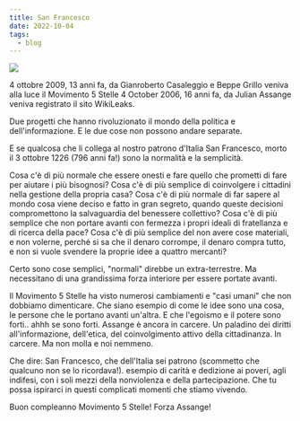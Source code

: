 ```yaml
---
title: San Francesco
date: 2022-10-04
tags:
  - blog
---
```


![](../../assets/blog/buon%20cumple.jpg)

4 ottobre 2009, 13 anni fa, da Gianroberto Casaleggio e Beppe Grillo veniva alla luce il Movimento 5 Stelle
4 October 2006, 16 anni fa, da Julian Assange veniva registrato  il sito WikiLeaks.

Due progetti che hanno rivoluzionato il mondo della politica e dell'informazione.
E le due cose non possono andare separate.

E se qualcosa che li collega al nostro patrono d'Italia San Francesco, morto il 3 ottobre 1226 (796 anni fa!) sono la normalità e la semplicità.

Cosa c'è di più normale che essere onesti e fare quello che prometti di fare per aiutare i più bisognosi?
Cosa c'è di più semplice di coinvolgere i cittadini nella gestione della propria casa?
Cosa c'è di più normale di far sapere al mondo cosa viene deciso e fatto in gran segreto, quando queste decisioni compromettono la salvaguardia del benessere collettivo?
Cosa c'è di più semplice che non portare avanti con fermezza i propri ideali di fratellanza e di ricerca della pace?
Cosa c'è di più semplice del non avere cose materiali, e non volerne, perché si sa che il denaro corrompe, il denaro compra tutto, e non si vuole svendere la proprie idee a quattro mercanti?

Certo sono cose semplici, "normali" direbbe un extra-terrestre. Ma necessitano di una grandissima forza interiore per essere portate avanti.

Il Movimento 5 Stelle ha visto numerosi cambiamenti e "casi umani" che non dobbiamo dimenticare. Che siano esempio di come le idee sono una cosa, le persone che le portano avanti un'altra. E che l'egoismo e il potere sono forti.. ahhh se sono forti.
Assange è ancora in carcere. Un paladino dei diritti all'informazione, dell'etica, del coinvolgimento attivo della cittadinanza. In carcere. Ma non molla e noi nemmeno.

Che dire: San Francesco, che dell'Italia sei patrono (scommetto che qualcuno non se lo ricordava!). esempio di carità e dedizione ai poveri, agli indifesi, con i soli mezzi della nonviolenza e della partecipazione.
Che tu possa ispirarci in questi complicati momenti che stiamo vivendo.

Buon compleanno Movimento 5 Stelle! Forza Assange!
